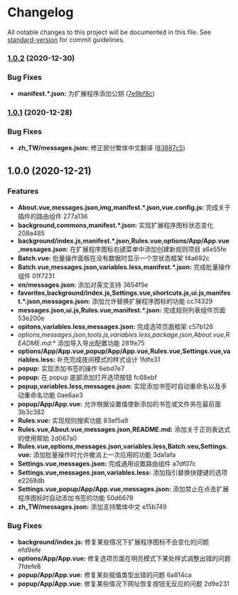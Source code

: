 # Changelog

All notable changes to this project will be documented in this file. See [standard-version](https://github.com/conventional-changelog/standard-version) for commit guidelines.

### [1.0.2](https://github.com/LightAPIs/tidier-bookmark/compare/v1.0.1...v1.0.2) (2020-12-30)


### Bug Fixes

* **manifest.*.json:** 为扩展程序添加公钥 ([7e9bf8c](https://github.com/LightAPIs/tidier-bookmark/commit/7e9bf8c82c11ca16bee1caad49003bdf06e04d8c))

### [1.0.1](https://github.com/LightAPIs/tidier-bookmark/compare/v1.0.0...v1.0.1) (2020-12-28)


### Bug Fixes

* **zh_TW/messages.json:** 修正部分繁体中文翻译 ([83887c5](https://github.com/LightAPIs/tidier-bookmark/commit/83887c51a4c151c79a59a8582fbd7abfba1eeb71))

## 1.0.0 (2020-12-21)


### Features

* **About.vue,messages.json,img,manifest.*.json,vue.config.js:** 完成关于插件的路由组件 277a136
* **background,commons,manifest.*.json:** 实现扩展程序图标状态变化 208a485
* **background/index.js,manifest.*.json,Rules.vue,options/App/App.vue,messages.json:** 在扩展程序图标右键菜单中添加创建新规则项目 a6e55fe
* **Batch.vue:** 批量操作面板在没有数据时显示一个空状态框架 f4a692c
* **Batch.vue,messages.json,variables.less,manifest.*.json:** 完成批量操作组件 01f7231
* **en/messages.json:** 添加对英文支持 3654f5e
* **favorites,background/index.js,Settings.vue,shortcuts.js,ui.js,manifest.*.json,messages.json:** 添加允许替换扩展程序图标的功能 cc74329
* **messages.json,ui.js,Rules.vue,manifest.*.json:** 完成规则列表组件页面 53e200e
* **opitons,variables.less,messages.json:** 完成选项页面框架 c57b126
* **options,messages.json,tools.js,variables.less,package*.json,About.vue,README.md:** 添加导入导出配置功能 281fe75
* **options/App/App.vue,popup/App/App.vue,Rules.vue,Settings.vue,variables.less:** 补充完成夜间模式的样式设计 1fdfe31
* **popup:** 实现添加书签的操作 6ebd7e7
* **popup:** 在 popup 底部添加打开选项按钮 fc68ebf
* **popup,variables.less,messages.json:** 实现添加书签时自动重命名以及手动重命名功能 0ae6ae3
* **popup/App/App.vue:** 允许根据设置值使新添加的书签或文件夹在最前面 3b3c382
* **Rules.vue:** 实现规则搜索功能 83ef5a8
* **Rules.vue,About.vue,messages.json,README.md:** 添加关于正则表达式的使用帮助 2d067a0
* **Rules.vue,options,messages.json,variables.less,Batch.veu,Settings.vue:** 添加批量操作时允许撤消上一次应用的功能 3da1afa
* **Settings.vue,messages.json:** 完成通用设置路由组件 a7df07c
* **Settings.vue,messages.json,variables.less:** 添加指引替换快捷键的选项 e2268db
* **Settings.vue,popup/App/App.vue,messages.json:** 添加禁止在点击扩展程序图标时自动添加书签的功能 50d6678
* **zh_TW/messages.json:** 添加支持繁体中文 e15b749


### Bug Fixes

* **background/index.js:** 修复某些情况下扩展程序图标不会变化的问题 efd9efe
* **options/App/App.vue:** 修复选项页面在明亮模式下某处样式调整出错的问题 7fdefe8
* **popup/App/App.vue:** 修复某处赋值类型出错的问题 6a814ca
* **popup/App/App.vue:** 修复某些情况下网址恢复按钮无反应的问题 2d9e231
